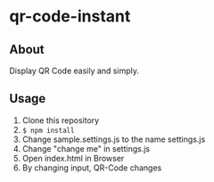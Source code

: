 # qr-code-instant

## About

Display QR Code easily and simply.

## Usage

1. Clone this repository
2. `$ npm install`
3. Change sample.settings.js to the name settings.js
4. Change "change me" in settings.js
5. Open index.html in Browser
6. By changing input, QR-Code changes
